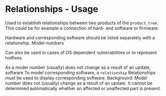 # Relationships - Usage

Used to establish relationships between two products of the `product_tree`.
This could be for example a connection of hard- and software or firmware.

Hardware and corresponding software should be listed separately with a relationship.
Model numbers

Can also be used in cases of OS dependent vulnerabilities or to represent hotfixes.

As a model number (usually) does not change as a result of an update, software
To model corresponding software, a `relationship`
Relationships must be used to display corresponding software.
Background: Model number does not (usually) change as a result of an update.
It cannot be determined automatically whether an affected or unaffected part is present.
